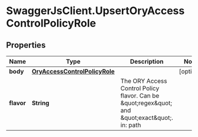 # SwaggerJsClient.UpsertOryAccessControlPolicyRole

## Properties
Name | Type | Description | Notes
------------ | ------------- | ------------- | -------------
**body** | [**OryAccessControlPolicyRole**](OryAccessControlPolicyRole.md) |  | [optional] 
**flavor** | **String** | The ORY Access Control Policy flavor. Can be \&quot;regex\&quot; and \&quot;exact\&quot;.  in: path | 


